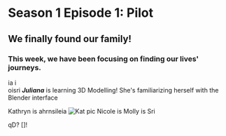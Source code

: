 # Season 1 Episode 1: Pilot

## We finally found our family! 

### This week, we have been focusing on finding our lives' journeys. 


ia i                       
oisri
***Juliana*** is learning 3D Modelling! She's familiarizing herself with the Blender interface

Kathryn is ahrnsileia
![Kat pic](https://slack-files-pri.com/T0H/T0HTW3H0V-FND87ATJ7)
Nicole is
Molly is
Sri


qD?
[]!




<!--stackedit_data:
eyJoaXN0b3J5IjpbMTU2OTYxMywtMjEyMjYxNTM0NSwtMTIzMz
EzOTk5NywxMzEwNjIyODg0LC01OTU1NjY2OTIsLTE4NzE3MjQ5
MDYsODY3NDM0OTExLDcyODIyMDE0OSwtMTU0MjA1NjMwMiwtMT
I0MTAxMzIsNjQyNTU4NDM5LDgxNTA2NjMyOV19
-->
